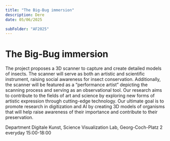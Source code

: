 ```yaml
---
title: "The Big-Bug immersion"
description: Dere
date: 05/06/2025

subFolder: "AF2025"
---
```


# The Big-Bug immersion 

The project proposes a 3D scanner to capture and create detailed models of insects. The scanner will serve as both an artistic and scientific instrument, raising social awareness for insect conservation. Additionally, the scanner will be featured as a “performance artist” depicting the scanning process and serving as an observational tool. Our research aims to contribute to the fields of art and science by exploring new forms of artistic expression through cutting-edge technology. Our ultimate goal is to promote research in digitization and AI by creating 3D models of organisms that will help raise awareness of their importance and contribute to their preservation.

Department Digitale Kunst, Science Visualization Lab, Georg-Coch-Platz 2
everyday 15:00-18:00
